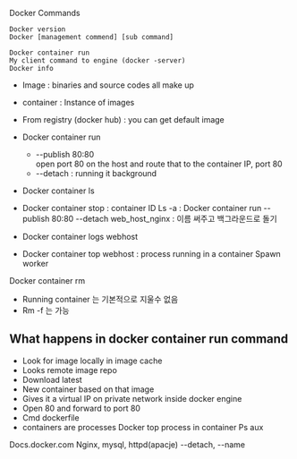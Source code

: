 Docker Commands 

```
Docker version 
Docker [management commend] [sub command] 

Docker container run
My client command to engine (docker -server)
Docker info 
```


* Image : binaries and source codes all make up
* container : Instance of images 
* From registry (docker hub) : you can get default image 

* Docker container run 
	* --publish 80:80  
	open port 80 on the host and route that to the container IP, port 80
	* --detach : running it background 

* Docker container ls 
* Docker container stop : container ID 
Ls -a : 
Docker container run --publish 80:80 --detach web_host_nginx : 이름 써주고 백그라운드로 돌기 

* Docker container logs webhost 
* Docker container top webhost : process running in a container 
Spawn worker 

Docker container rm
* Running container 는 기본적으로 지울수 없음 
* Rm -f 는 가능 

## What happens in docker container run command 
* Look for image locally in image cache 
* Looks remote image repo 
* Download latest 
* New container based on that image 
* Gives it a virtual IP on private network inside docker engine 
* Open 80 and forward to port 80 
* Cmd dockerfile 
* containers are processes 
Docker top process in container 
Ps aux 

Docs.docker.com 
Nginx, mysql, httpd(apacje)
--detach, --name 
 
